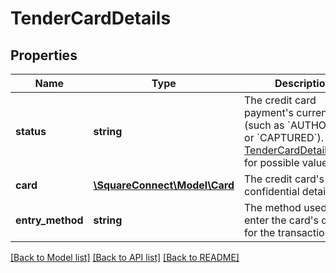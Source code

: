 # TenderCardDetails

## Properties
Name | Type | Description | Notes
------------ | ------------- | ------------- | -------------
**status** | **string** | The credit card payment&#39;s current state (such as &#x60;AUTHORIZED&#x60; or &#x60;CAPTURED&#x60;). See [TenderCardDetailsStatus](#type-tendercarddetailsstatus) for possible values. | [optional] 
**card** | [**\SquareConnect\Model\Card**](Card.md) | The credit card&#39;s non-confidential details. | [optional] 
**entry_method** | **string** | The method used to enter the card&#39;s details for the transaction. | [optional] 

[[Back to Model list]](../README.md#documentation-for-models) [[Back to API list]](../README.md#documentation-for-api-endpoints) [[Back to README]](../README.md)


